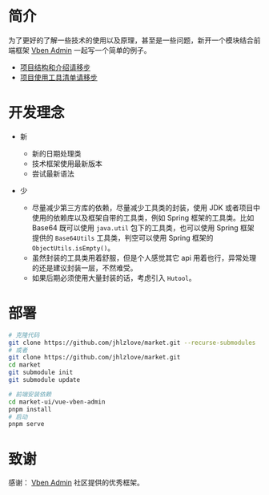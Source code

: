 # 简介

为了更好的了解一些技术的使用以及原理，甚至是一些问题，新开一个模块结合前端框架 [Vben Admin](https://vvbin.cn/doc-next/)
一起写一个简单的例子。

- [项目结构和介绍请移步](./market-vben-example/instructions.md)
- [项目使用工具清单请移步](./listutils.md)

# 开发理念

- 新
    - 新的日期处理类
    - 技术框架使用最新版本
    - 尝试最新语法

- 少
    - 尽量减少第三方库的依赖，尽量减少工具类的封装，使用 JDK 或者项目中使用的依赖库以及框架自带的工具类，例如 Spring
      框架的工具类。比如
      Base64 既可以使用 `java.util` 包下的工具类，也可以使用
      Spring 框架提供的 `Base64Utils` 工具类，判空可以使用 Spring 框架的 `ObjectUtils.isEmpty()`。
    - 虽然封装的工具类用着舒服，但是个人感觉其它 api 用着也行，异常处理的还是建议封装一层，不然难受。
    - 如果后期必须使用大量封装的话，考虑引入 `Hutool`。

# 部署

```bash
# 克隆代码
git clone https://github.com/jhlzlove/market.git --recurse-submodules
# 或者
git clone https://github.com/jhlzlove/market.git
cd market
git submodule init
git submodule update

# 前端安装依赖
cd market-ui/vue-vben-admin
pnpm install
# 启动
pnpm serve
```

# 致谢

感谢：
[Vben Admin](https://vvbin.cn/doc-next/) 社区提供的优秀框架。
